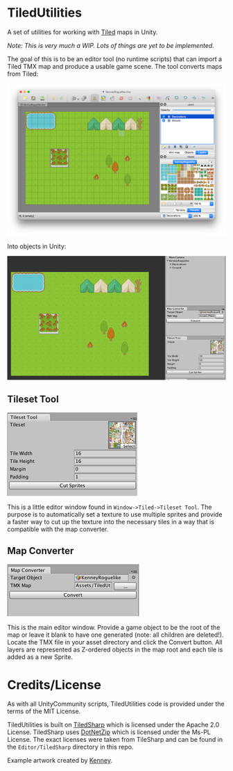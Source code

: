 # TiledUtilities

A set of utilities for working with [Tiled](http://mapeditor.org) maps in Unity.

*Note: This is very much a WIP. Lots of things are yet to be implemented.*

The goal of this is to be an editor tool (no runtime scripts) that can import a Tiled TMX map and produce a usable game scene. The tool converts maps from Tiled:

![Tiled](./Readme_Tiled.png)

Into objects in Unity:

![Tiled](./Readme_Unity.png)

## Tileset Tool

![Tileset Tool Window](./Readme_TilesetTool.png)

This is a little editor window found in `Window->Tiled->Tileset Tool`. The purpose is to automatically set a texture to use multiple sprites and provide a faster way to cut up the texture into the necessary tiles in a way that is compatible with the map converter.

## Map Converter

![Map Converter](./Readme_MapConverter.png)

This is the main editor window. Provide a game object to be the root of the map or leave it blank to have one generated (note: all children are deleted!). Locate the TMX file in your asset directory and click the Convert button. All layers are represented as Z-ordered objects in the map root and each tile is added as a new Sprite.

# Credits/License

As with all UnityCommunity scripts, TiledUtilities code is provided under the terms of the MIT License.

TiledUtilities is built on [TiledSharp](https://github.com/marshallward/TiledSharp) which is licensed under the Apache 2.0 License. TiledSharp uses [DotNetZip](https://dotnetzip.codeplex.com) which is licensed under the Ms-PL License. The exact licenses were taken from TileSharp and can be found in the `Editor/TiledSharp` directory in this repo.

Example artwork created by [Kenney](http://kenney.nl).
